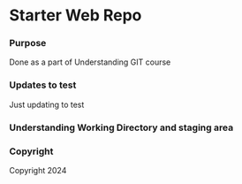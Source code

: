 # Starter Web Repo

### Purpose

Done as a part of Understanding GIT course

### Updates to test
Just updating to test

### Understanding Working Directory and staging area

### Copyright
Copyright 2024
